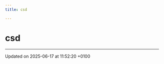 ```yaml
---
title: csd

---
```


# csd








-------------------------------

Updated on 2025-06-17 at 11:52:20 +0100
